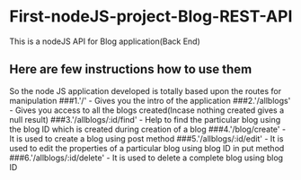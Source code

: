 # First-nodeJS-project-Blog-REST-API
This is a nodeJS API for Blog application(Back End)
## Here are few instructions how to use them
So the node JS application developed is totally based upon the routes for manipulation
###1.'/' - Gives you the intro of the application
###2.'/allblogs' - Gives you access to all the blogs created(Incase nothing created gives a null result)
###3.'/allblogs/:id/find' - Help to find the particular blog using the blog ID which is created during creation of a blog
###4.'/blog/create' - It is used to create a blog using post method
###5.'/allblogs/:id/edit' - It is used to edit the properties of a particular blog using blog ID in put method
###6.'/allblogs/:id/delete' - It is used to delete a complete blog using blog ID

